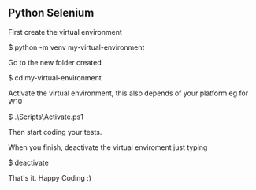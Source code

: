 ## Python Selenium

First create the virtual environment

$ python -m venv my-virtual-environment

Go to the new folder created 

$ cd my-virtual-environment

Activate the virtual environment, this also depends of your platform eg for W10

$ .\Scripts\Activate.ps1

Then start coding your tests.

When you finish, deactivate the virtual enviroment just typing 

$ deactivate

That's it. Happy Coding :)